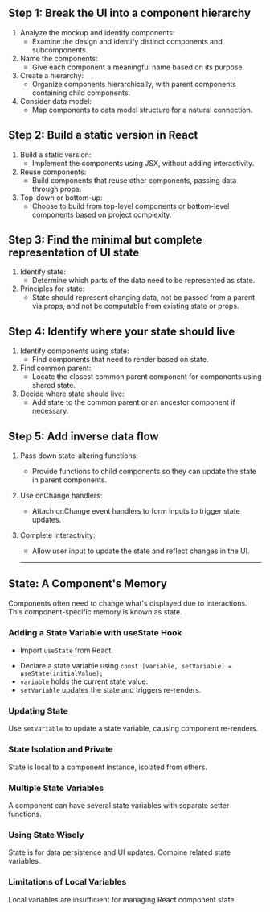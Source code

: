 ## Step 1: Break the UI into a component hierarchy

1. Analyze the mockup and identify components:
    * Examine the design and identify distinct components and subcomponents.
2. Name the components:
    * Give each component a meaningful name based on its purpose.
3. Create a hierarchy:
    * Organize components hierarchically, with parent components containing child components.
4. Consider data model:
    * Map components to data model structure for a natural connection.

## Step 2: Build a static version in React

1. Build a static version:
    * Implement the components using JSX, without adding interactivity.
2. Reuse components:
    * Build components that reuse other components, passing data through props.
3. Top-down or bottom-up:
    * Choose to build from top-level components or bottom-level components based on project complexity.

## Step 3: Find the minimal but complete representation of UI state

1. Identify state:
    * Determine which parts of the data need to be represented as state.
2. Principles for state:
    * State should represent changing data, not be passed from a parent via props, and not be computable from existing state or props.

## Step 4: Identify where your state should live

1. Identify components using state:
    * Find components that need to render based on state.
2. Find common parent:
    * Locate the closest common parent component for components using shared state.
3. Decide where state should live:
    * Add state to the common parent or an ancestor component if necessary.

## Step 5: Add inverse data flow

1. Pass down state-altering functions:
    * Provide functions to child components so they can update the state in parent components.
2. Use onChange handlers:
    * Attach onChange event handlers to form inputs to trigger state updates.
3. Complete interactivity:
    * Allow user input to update the state and reflect changes in the UI.

    ---

## State: A Component's Memory

Components often need to change what's displayed due to interactions. This component-specific memory is known as state.

### Adding a State Variable with useState Hook

- Import `useState` from React.
* Declare a state variable using `const [variable, setVariable] = useState(initialValue);`
* `variable` holds the current state value.
* `setVariable` updates the state and triggers re-renders.

### Updating State

Use `setVariable` to update a state variable, causing component re-renders.

### State Isolation and Private

State is local to a component instance, isolated from others.

### Multiple State Variables

A component can have several state variables with separate setter functions.

### Using State Wisely

State is for data persistence and UI updates. Combine related state variables.

### Limitations of Local Variables

Local variables are insufficient for managing React component state.
